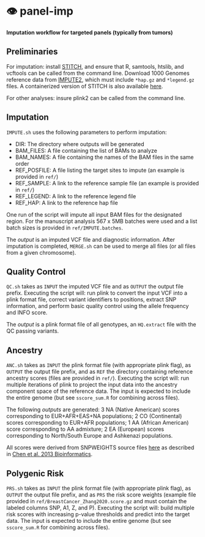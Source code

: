 # 👁️ panel-imp

**Imputation workflow for targeted panels (typically from tumors)**

## Preliminaries

For imputation: install [STITCH](https://github.com/rwdavies/STITCH), and ensure that R, samtools, htslib, and vcftools can be called from the command line. Download 1000 Genomes reference data from [IMPUTE2](https://mathgen.stats.ox.ac.uk/impute/1000GP_Phase3.html), which must include `*hap.gz` and `*legend.gz` files. A containerized version of STITCH is also available [here](https://hub.docker.com/r/stefangroha/stitch_gcs).

For other analyses: insure plink2 can be called from the command line.

## Imputation

`IMPUTE.sh` uses the following parameters to perform imputation:
* DIR: The directory where outputs will be generated
* BAM_FILES: A file containing the list of BAMs to analyze
* BAM_NAMES: A file containing the names of the BAM files in the same order
* REF_POSFILE: A file listing the target sites to impute (an example is provided in `ref/`)
* REF_SAMPLE: A link to the reference sample file (an example is provided in `ref/`)
* REF_LEGEND: A link to the reference legend file
* REF_HAP: A link to the reference hap file

One run of the script will impute all input BAM files for the designated region. For the manuscript analysis 567 x 5MB batches were used and a list batch sizes is provided in `ref/IMPUTE.batches`.

The *output* is an imputed VCF file and diagnostic information. After imputation is completed, `MERGE.sh` can be used to merge all files (or all files from a given chromosome).

## Quality Control

`QC.sh` takes as `INPUT` the imputed VCF file and as `OUTPUT` the output file prefix. Executing the script will: run plink to convert the input VCF into a plink format file, correct variant identifiers to positions, extract SNP information, and perform basic quality control using the allele frequency and INFO score.

The *output* is a plink format file of all genotypes, an `HQ.extract` file with the QC passing variants.

## Ancestry

`ANC.sh` takes as `INPUT` the plink format file (with appropriate plink flag), as `OUTPUT` the output file prefix, and as `REF` the directory containing reference ancestry scores (files are provided in `ref/`). Executing the script will: run multiple iterations of plink to project the input data into the ancestry component space of the reference data. The input is expected to include the entire genome (but see `sscore_sum.R` for combining across files).

The following *outputs* are generated: 3 NA (Native American) scores corresponding to EUR+AFR+EAS+NA populations; 2 CO (Continental) scores corresponding to EUR+AFR populations; 1 AA (African American) score corresponding to AA admixture; 2 EA (European) scores corresponding to North/South Europe and Ashkenazi populations.

All scores were derived from SNPWEIGHTS source files [here](https://cdn1.sph.harvard.edu/wp-content/uploads/sites/181/2014/05/SNPweights2.1.tar.gz) as described in [Chen et al. 2013 Bioinformatics](https://www.ncbi.nlm.nih.gov/pmc/articles/PMC3661048/).

## Polygenic Risk

`PRS.sh` takes as `INPUT` the plink format file (with appropriate plink flag), as `OUTPUT` the output file prefix, and as `PRS` the risk score weights (example file provided in `ref/BreastCancer_Zhang2020.score.gz` and must contain the labeled columns SNP, A1, Z, and P). Executing the script will: build multiple risk scores with increasing p-value thresholds and predict into the target data. The input is expected to include the entire genome (but see `sscore_sum.R` for combining across files).
